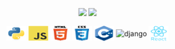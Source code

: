 
<div align="center">
<a hrf="https://github.com/amipedro">

 <img height="180em" src="https://github-readme-stats.vercel.app/api?username=amipedro&show_icons=true&theme=github_dark&include_all_commits=true&count_private=true"/>
  <img height="180em" src="https://github-readme-stats.vercel.app/api/top-langs/?username=amipedro&layout=compact&langs_count=7&theme=github_dark"/>
</div>


<div align="center" style="display: inline_block"><br>
<img align="center" height="30" width="40" src="https://raw.githubusercontent.com/devicons/devicon/master/icons/python/python-original.svg" alt="python"/>

<img align="center" height="30" width="40" src="https://raw.githubusercontent.com/devicons/devicon/master/icons/javascript/javascript-original.svg" alt="javascript"/>

<img align="center" height="30" width="40" src="https://raw.githubusercontent.com/devicons/devicon/master/icons/html5/html5-original-wordmark.svg" alt="html5"/>

<img align="center" height="30" width="40" src="https://raw.githubusercontent.com/devicons/devicon/master/icons/css3/css3-original-wordmark.svg" alt="css3"/>

<img align="center" height="30" width="40" src="https://raw.githubusercontent.com/devicons/devicon/master/icons/cplusplus/cplusplus-original.svg" alt="cplusplus"/>

<img align="center" height="30" width="40" src="https://cdn.worldvectorlogo.com/logos/django.svg" alt="django"/>

<img align="center" height="30" width="40" src="https://raw.githubusercontent.com/devicons/devicon/master/icons/react/react-original-wordmark.svg" alt="react"/>

</div>
